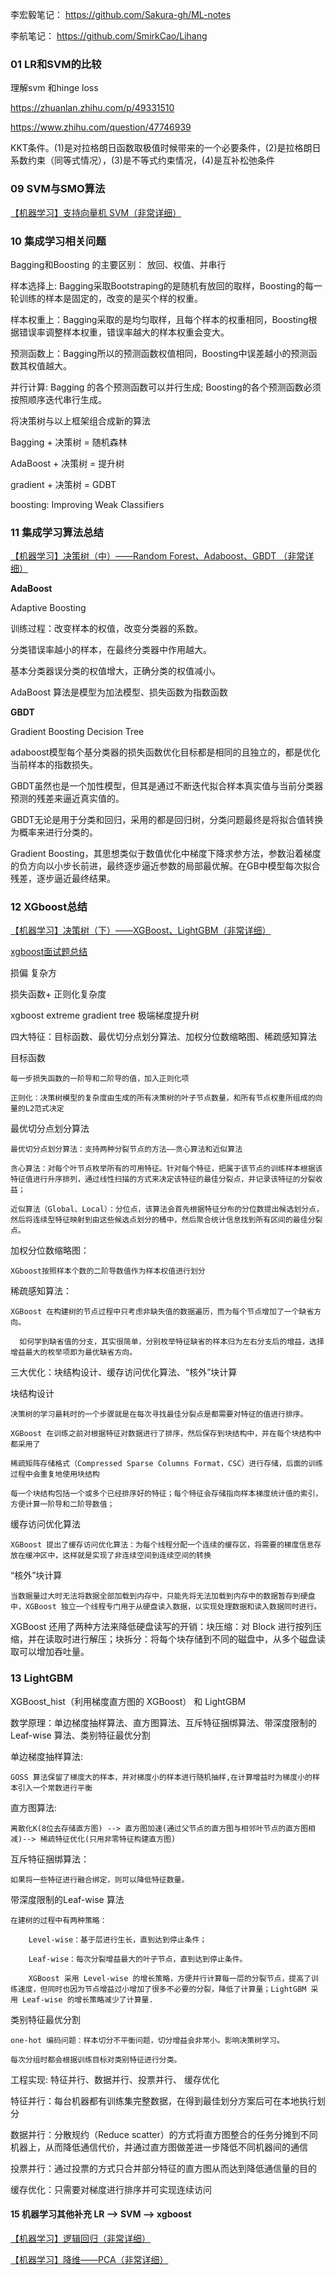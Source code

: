 
李宏毅笔记： https://github.com/Sakura-gh/ML-notes

李航笔记： https://github.com/SmirkCao/Lihang


### 01 LR和SVM的比较 

理解svm 和hinge loss 

https://zhuanlan.zhihu.com/p/49331510

https://www.zhihu.com/question/47746939


KKT条件。(1)是对拉格朗日函数取极值时候带来的一个必要条件，(2)是拉格朗日系数约束（同等式情况），(3)是不等式约束情况，(4)是互补松弛条件

### 09  SVM与SMO算法 

[【机器学习】支持向量机 SVM（非常详细）](https://zhuanlan.zhihu.com/p/77750026)


### 10 集成学习相关问题 

Bagging和Boosting 的主要区别： 放回、权值、并串行

样本选择上: Bagging采取Bootstraping的是随机有放回的取样，Boosting的每一轮训练的样本是固定的，改变的是买个样的权重。

样本权重上：Bagging采取的是均匀取样，且每个样本的权重相同，Boosting根据错误率调整样本权重，错误率越大的样本权重会变大。

预测函数上：Bagging所以的预测函数权值相同，Boosting中误差越小的预测函数其权值越大。

并行计算: Bagging 的各个预测函数可以并行生成; Boosting的各个预测函数必须按照顺序迭代串行生成。

将决策树与以上框架组合成新的算法

Bagging + 决策树 = 随机森林

AdaBoost + 决策树 = 提升树

gradient + 决策树 = GDBT

boosting:  Improving Weak Classifiers 


### 11 集成学习算法总结 

[【机器学习】决策树（中）——Random Forest、Adaboost、GBDT （非常详细）](https://zhuanlan.zhihu.com/p/86263786)

**AdaBoost**

Adaptive Boosting

训练过程：改变样本的权值，改变分类器的系数。

分类错误率越小的样本，在最终分类器中作用越大。

基本分类器误分类的权值增大，正确分类的权值减小。

AdaBoost 算法是模型为加法模型、损失函数为指数函数

**GBDT**

Gradient Boosting Decision Tree

adaboost模型每个基分类器的损失函数优化目标都是相同的且独立的，都是优化当前样本的指数损失。

GBDT虽然也是一个加性模型，但其是通过不断迭代拟合样本真实值与当前分类器预测的残差来逼近真实值的。

GBDT无论是用于分类和回归，采用的都是回归树，分类问题最终是将拟合值转换为概率来进行分类的。

Gradient Boosting，其思想类似于数值优化中梯度下降求参方法，参数沿着梯度的负方向以小步长前进，最终逐步逼近参数的局部最优解。在GB中模型每次拟合残差，逐步逼近最终结果。


### 12 XGboost总结

[【机器学习】决策树（下）——XGBoost、LightGBM（非常详细）](https://zhuanlan.zhihu.com/p/87885678)

[xgboost面试题总结](https://blog.csdn.net/weixin_38753230/article/details/100571499)


损偏  复杂方

损失函数+ 正则化复杂度

xgboost extreme gradient tree        极端梯度提升树


四大特征：目标函数、最优切分点划分算法、加权分位数缩略图、稀疏感知算法

目标函数

	每一步损失函数的一阶导和二阶导的值，加入正则化项

	正则化：决策树模型的复杂度由生成的所有决策树的叶子节点数量，和所有节点权重所组成的向量的L2范式决定

最优切分点划分算法

	最优切分点划分算法：支持两种分裂节点的方法——贪心算法和近似算法

	贪心算法：对每个叶节点枚举所有的可用特征。针对每个特征，把属于该节点的训练样本根据该特征值进行升序排列，通过线性扫描的方式来决定该特征的最佳分裂点，并记录该特征的分裂收益；

	近似算法（Global、Local）：分位点，该算法会首先根据特征分布的分位数提出候选划分点，然后将连续型特征映射到由这些候选点划分的桶中，然后聚合统计信息找到所有区间的最佳分裂点。

加权分位数缩略图：
	
	XGboost按照样本个数的二阶导数值作为样本权值进行划分
	
稀疏感知算法：
    
    XGBoost 在构建树的节点过程中只考虑非缺失值的数据遍历，而为每个节点增加了一个缺省方向。
	
	  如何学到缺省值的分支，其实很简单，分别枚举特征缺省的样本归为左右分支后的增益，选择增益最大的枚举项即为最优缺省方向。
	
三大优化：块结构设计、缓存访问优化算法、“核外”块计算

块结构设计

	决策树的学习最耗时的一个步骤就是在每次寻找最佳分裂点是都需要对特征的值进行排序。
	
	XGBoost 在训练之前对根据特征对数据进行了排序，然后保存到块结构中，并在每个块结构中都采用了
	
	稀疏矩阵存储格式（Compressed Sparse Columns Format，CSC）进行存储，后面的训练过程中会重复地使用块结构
	
	每一个块结构包括一个或多个已经排序好的特征；每个特征会存储指向样本梯度统计值的索引，方便计算一阶导和二阶导数值；

缓存访问优化算法
	
	XGBoost 提出了缓存访问优化算法：为每个线程分配一个连续的缓存区，将需要的梯度信息存放在缓冲区中，这样就是实现了非连续空间到连续空间的转换


“核外”块计算
    
	当数据量过大时无法将数据全部加载到内存中，只能先将无法加载到内存中的数据暂存到硬盘中，XGBoost 独立一个线程专门用于从硬盘读入数据，以实现处理数据和读入数据同时进行。
	
XGBoost 还用了两种方法来降低硬盘读写的开销：块压缩：对 Block 进行按列压缩，并在读取时进行解压；块拆分：将每个块存储到不同的磁盘中，从多个磁盘读取可以增加吞吐量。



### 13  LightGBM

XGBoost_hist（利用梯度直方图的 XGBoost） 和 LightGBM 

数学原理：单边梯度抽样算法、直方图算法、互斥特征捆绑算法、带深度限制的Leaf-wise 算法、类别特征最优分割

单边梯度抽样算法:

	GOSS 算法保留了梯度大的样本，并对梯度小的样本进行随机抽样,在计算增益时为梯度小的样本引入一个常数进行平衡

直方图算法: 

	离散化K(8位去存储直方图) --> 直方图加速(通过父节点的直方图与相邻叶节点的直方图相减)--> 稀疏特征优化(只用非零特征构建直方图)

互斥特征捆绑算法：

	如果将一些特征进行融合绑定，则可以降低特征数量。


带深度限制的Leaf-wise 算法

	在建树的过程中有两种策略：

		Level-wise：基于层进行生长，直到达到停止条件；

		Leaf-wise：每次分裂增益最大的叶子节点，直到达到停止条件。

		XGBoost 采用 Level-wise 的增长策略，方便并行计算每一层的分裂节点，提高了训练速度，但同时也因为节点增益过小增加了很多不必要的分裂，降低了计算量；LightGBM 采用 Leaf-wise 的增长策略减少了计算量.
		
	
类别特征最优分割

	one-hot 编码问题：样本切分不平衡问题，切分增益会非常小。影响决策树学习。
	
	每次分组时都会根据训练目标对类别特征进行分类。
	
工程实现: 特征并行、数据并行、投票并行、 缓存优化


特征并行：每台机器都有训练集完整数据，在得到最佳划分方案后可在本地执行划分

数据并行：分散规约（Reduce scatter）的方式将直方图整合的任务分摊到不同机器上，从而降低通信代价，并通过直方图做差进一步降低不同机器间的通信

投票并行：通过投票的方式只合并部分特征的直方图从而达到降低通信量的目的

缓存优化：只需要对梯度进行排序并可实现连续访问
	
	
#### 15 机器学习其他补充  LR  --> SVM  --> xgboost

[【机器学习】逻辑回归（非常详细）](https://zhuanlan.zhihu.com/p/74874291)

[【机器学习】降维——PCA（非常详细）](https://zhuanlan.zhihu.com/p/77151308)



